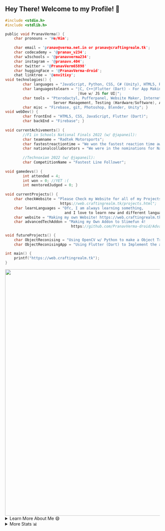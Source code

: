 ## Hey There! Welcome to my Profile! 👋


```c
#include <stdio.h>
#include <stdlib.h>

public void PranavVerma() {
    char pronouns = 'He/Him';
    
    char email = 'pranav@verma.net.in or pranav@craftingrealm.tk';
    char codecademy = '@pranav_v234';
    char w3schools = '@pranavverma234';
    char instagram = '@pranavv.404';
    char twitter = '@PranavVerm65898'
    char huggingFace = '@PranavVerma-droid';
    chat linktree = '@envitixy';
void technologies() {
        char languages = "JavaScript, Python, CSS, C# (Unity), HTML5, React.js, Java (Slimefun)";
        char languagestolearn = "|C, C++|Flutter (Dart) - For App Making|Python (Advanced - Revising 😅)|
                                 |Vue w/ JS for UI|";
        char tools = "Pterodactyl, Pufferpanel, Website Maker, Internet (Port Forwarding, Broadband, etc.), 
                      Server Management, Testing (Hardware/Software), Arduino"; 
        char misc = "Firebase, git, Photoshop, Blender, Unity"; }
void webDev() {
        char frontEnd = "HTML5, CSS, JavaScript, Flutter (Dart)";
        char backEnd = "Firebase"; }
        
void currentAchivements() {
        //F1 in Schools National Finals 2022 (w/ @japaneil):
        char teamname = "Radtek Motorsports";
        char fastestreactiontime = "We won the fastest reaction time award! (0.029s)";
        char nationalcollaborators = "We were in the nominations for National Colaborators!"; }
        
        //Technoxian 2022 (w/ @japaneil):
        char CompetitionName = "Fastest Line Follower";
        
void gamedevs() {
        int attended = 4;
        int won = 0; //YET :(
        int mentoredJudged = 0; }
        
void currentProjects() {
    char checkWebsite = "Please Check my Website for all of my Projects
                         https://web.craftingrealm.tk/projects.html";
    char learnLanguages = "Ofc, I am always learning something, 
                           and I love to learn new and different languages!";
    char website = "Making my own Website! https://web.craftingrealm.tk";
    char advancedTechAddon = "Making my Own Addon to Slimefun 4!
                              https://github.com/PranavVerma-droid/AdvancedTech}

void futureProjects() {
    char ObjectReconising = "Using OpenCV w/ Python to make a Object Tracking App";
    char ObjectReconisingApp = "Using Flutter (Dart) to Implement the above in Mobile/Web/Desktop App(s).";

int main() {
    printf("https://web.craftingrealm.tk");
}
```
<img width=800 src="https://github-profile-trophy.vercel.app/?username=PranavVerma-droid&column=9&no-frame=true&theme=gruvbox"/>

<details>

<summary>Learn More About Me 😄 </summary> <br>

Hey there, amazing developers and tech enthusiasts! Today, I want to take a moment to share my coding journey with all of you and ask for your support as I continue to grow as a developer. So, grab a cup of coffee and join me as I talk about my passion for coding!

🌟 Who am I?
I'm Pranav Verma, a developer on a mission to turn lines of code into remarkable applications. From a young age, I've been captivated by the world of technology and the endless possibilities it offers. I've spent countless hours diving deep into the realm of programming, exploring languages like Python, JavaScript, and Java, and finding joy in solving complex problems with elegant solutions.

✨ My Coding Odyssey:
Coding is more than just a job for me; it's a creative outlet and a way to make a positive impact in the world. Over the years, I've built a strong foundation in web development, crafting dynamic websites and web applications that delight users and deliver seamless experiences. Whether it's creating intuitive user interfaces or architecting robust backend systems, I'm constantly pushing myself to exceed expectations and embrace new challenges.

🚀 Why I Need Your Support:
Embarking on a coding journey is an exhilarating adventure, but it comes with its fair share of challenges. That's why I'm reaching out to you, the developer community, for support. Your contributions through Buy Me a Coffee can make a real difference in my coding journey by:

1️⃣ Enabling continuous learning: The tech landscape is ever-evolving, and staying ahead requires investing in educational resources like online courses, books, and tutorials. Your support will empower me to deepen my knowledge and master new technologies.

2️⃣ Access to development tools: Building exceptional software demands access to powerful tools and software licenses. By supporting me, you'll help me acquire the necessary tools to enhance my productivity and bring my ideas to life.

3️⃣ Fueling my coding passion: Your encouragement and support mean the world to me. Knowing that there's a community of like-minded developers behind me motivates me to keep pushing boundaries and creating innovative solutions.

☕️ Let's Code Together:
By supporting my coding journey, you're not just helping me; you're investing in the future of technology. Together, we can create a world where software solutions drive positive change and shape the digital landscape.

I am a Student and I am currently working on software more than hardware. I am interested and have experience in full-stack development, Arduino, and Server management. I hope to learn more coding and get better at the ones I already know. My ultimate aim is to leave the world better than I started with it. I want to learn ML and AI and OpenCV when I (hopefully) get time.
    
Learn more about me on my [Website](https://web.craftingrealm.tk). <br>
I also host a [Minecraft Server](https://web.craftingrealm.tk/CraftingRealm.html)!


Codecademy Userame: [@pranav_v234](https://www.codecademy.com/profiles/pranav_v234) <br>
W3Schools Username: [@pranavverma234](https://www.w3profile.com/PranavVerma234)


Reach out (Email): pranav@craftingrealm.tk or pranav@verma.net.in <br>


Twitter: [@PranavVerm65898](https://twitter.com/PranavVerm65898) <br>
Instagram: [@pranavv.404](https://instagram.com/pranavv.404)

Hugging Face: [@PranavVerma-droid](https://huggingface.co/PranavVerma-droid)
Linktree: [Envitixy](https://linktr.ee/envitixy)

Thank you for being a part of my coding adventure. Let's code together, one cup of coffee at a time! <br><br>
<a href="https://www.buymeacoffee.com/pranavverma"> <img align="center" src="https://cdn.buymeacoffee.com/buttons/v2/default-yellow.png" height="50" width="210" alt="pranavverma" /></a>

</details>

<!--END_SECTION:table-->





<!--START_SECTION:table-->
<details>

<summary>More Stats 📊 </summary>

<!--START_SECTION:waka-->
![Alt](https://repobeats.axiom.co/api/embed/e35efaca9d307dac775e16deeba32b03035cf7e0.svg "Repobeats analytics image")


  <div> 
     <a href="https://web.craftingrealm.tk">
      <img align="center" src="https://github-readme-stats-sigma-five.vercel.app/api?username=PranavVerma-droid&show_icons=true&include_all_commits=true&count_private=true&theme=react&line_height=40" />
    </a>
    <a href="https://web.craftingrealm.tk">
      <img align="center" src="https://github-readme-stats.vercel.app/api/top-langs/?username=PranavVerma-droid&theme=react&line_height=40&hide=css"/>
    </a>
</div> <br>


![Code Time](http://img.shields.io/badge/Code%20Time-1%2C220%20hrs%2056%20mins-blue)

![Lines of code](https://img.shields.io/badge/From%20Hello%20World%20I%27ve%20Written--1%20Million%20lines%20of%20code-blue)

**🐱 My GitHub Data** 

> 🏆 234 Commits in the Year 2022
 > 
> 📦 2.53 GB Used in GitHub's Storage 

```text
🌞 Morning    60 commits     ███   16.79% 
🌆 Daytime    122 commits    ███████  29.68% 
🌃 Evening    151 commits    █████████   36.74% 
🌙 Night      69 commits     ████   16.79%

```
📅 **Commits Based on the Week:** 

```text
Monday       110 commits    ██████   26.76% 
Tuesday      81 commits     █████   19.71% 
Wednesday    28 commits     █   6.81% 
Thursday     16 commits     █   3.89% 
Friday       13 commits        3.16% 
Saturday     60 commits     ███   14.6% 
Sunday       103 commits    ██████   25.06%
